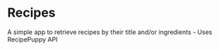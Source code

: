 # Recipes
A simple app to retrieve recipes by their title and/or ingredients - Uses RecipePuppy API
